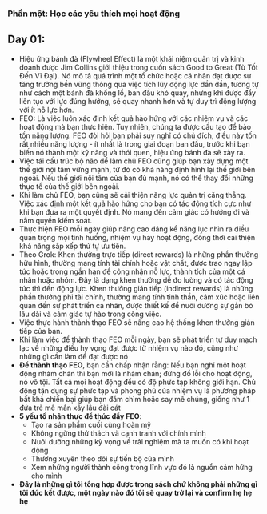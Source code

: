 ### Phần một: Học các yêu thích mọi hoạt động

## Day 01:
- Hiệu ứng bánh đà (Flywheel Effect) là một khái niệm quản trị và kinh doanh được Jim Collins giới thiệu trong cuốn sách Good to Great (Từ Tốt Đến Vĩ Đại). Nó mô tả quá trình một tổ chức hoặc cá nhân đạt được sự tăng trưởng bền vững thông qua việc tích lũy động lực dần dần, tương tự như cách một bánh đà khổng lồ, ban đầu khó quay, nhưng khi được đẩy liên tục với lực đúng hướng, sẽ quay nhanh hơn và tự duy trì động lượng với ít nỗ lực hơn.
- FEO: Là việc luôn xác định kết quả hào hứng với các nhiệm vụ và các hoạt động mà bạn thực hiện. Tuy nhiên, chúng ta được cấu tạo để bảo tồn năng lượng. FEO đòi hỏi bạn phải suy nghĩ có chủ đích, điều này tốn rất nhiều năng lượng - ít nhất là trong giai đoạn ban đầu, trước khi bạn biến nó thành một kỹ năng và thói quen, hiệu ứng bánh đà sẽ xảy ra.
- Việc tái cấu trúc bộ não để làm chủ FEO cũng giúp bạn xây dựng một thế giới nội tâm vững mạnh, từ đó có khả năng định hình lại thế giới bên ngoài. Nếu thế giới nội tâm của bạn đủ mạnh, nó có thể thay đổi những thực tế của thế giới bên ngoài.
- Khi làm chủ FEO, bạn cũng sẽ cải thiện năng lực quản trị căng thẳng. Việc xác định một kết quả hào hứng cho bạn có tác động tích cực như khi bạn đưa ra một quyết định. Nó mang đến cảm giác có hướng đi và nắm quyền kiểm soát.
- Thực hiện FEO mỗi ngày giúp nâng cao đáng kể năng lục nhìn ra điều quan trọng mọi tình huống, nhiệm vụ hay hoạt động, đồng thời cải thiện khả năng sắp xếp thứ tự ưu tiên.
- Theo Grok: Khen thưởng trực tiếp (direct rewards) là những phần thưởng hữu hình, thường mang tính tài chính hoặc vật chất, được trao ngay lập tức hoặc trong ngắn hạn để công nhận nỗ lực, thành tích của một cá nhân hoặc nhóm. Đây là dạng khen thưởng dễ đo lường và có tác động tức thì đến động lực. Khen thưởng gián tiếp (indirect rewards) là những phần thưởng phi tài chính, thường mang tính tinh thần, cảm xúc hoặc liên quan đến sự phát triển cá nhân, được thiết kế để nuôi dưỡng sự gắn bó lâu dài và cảm giác tự hào trong công việc.
- Việc thực hành thành thạo FEO sẽ nâng cao hệ thống khen thưởng gián tiếp của bạn.
- Khi làm việc để thành thạo FEO mỗi ngày, bạn sẽ phát triển tư duy mạch lạc về những điều hy vọng đạt được từ nhiệm vụ nào đó, cũng như những gì cần làm để đạt được nó
- **Để thành thạo FEO**, bạn cần chấp nhận rằng: Nếu bạn nghĩ một hoạt động nhàm chán thì bạn mới là nhàm chán; đừng đổ lỗi cho hoạt động, nó vô tội. Tất cả mọi hoạt động đều có độ phức tạp không giới hạn. Chủ động tận dụng sự phức tạp và phong phú của nhiệm vụ là phương pháp bất khả chiến bại giúp bạn đắm chìm hoặc say mê chúng, giống như 1 đứa trẻ mê mẩn xây lâu đài cát
- **5 yếu tố nhận thực để thúc đẩy FEO**:
    -  Tạo ra sản phẩm cuối cùng hoàn mỹ
    -  Không ngừng thử thách và cạnh tranh với chính mình
    -  Nuôi dưỡng những kỳ vọng về trải nghiệm mà ta muốn có khi hoạt động
    -  Thường xuyên theo dõi sự tiến bộ của mình
    -  Xem những người thành công trong lĩnh vực đó là nguồn cảm hứng cho mình
- **Đây là những gì tôi tổng hợp được trong sách chứ không phải những gì tôi đúc kết được, một ngày nào đó tôi sẽ quay trở lại và confirm hẹ hẹ hẹ**
